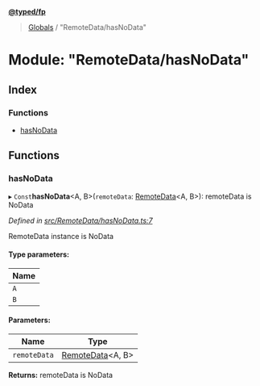 **[@typed/fp](../README.md)**

> [Globals](../globals.md) / "RemoteData/hasNoData"

# Module: "RemoteData/hasNoData"

## Index

### Functions

* [hasNoData](_remotedata_hasnodata_.md#hasnodata)

## Functions

### hasNoData

▸ `Const`**hasNoData**\<A, B>(`remoteData`: [RemoteData](_remotedata_remotedata_.md#remotedata)\<A, B>): remoteData is NoData

*Defined in [src/RemoteData/hasNoData.ts:7](https://github.com/TylorS/typed-fp/blob/559f273/src/RemoteData/hasNoData.ts#L7)*

RemoteData instance is NoData

#### Type parameters:

Name |
------ |
`A` |
`B` |

#### Parameters:

Name | Type |
------ | ------ |
`remoteData` | [RemoteData](_remotedata_remotedata_.md#remotedata)\<A, B> |

**Returns:** remoteData is NoData
